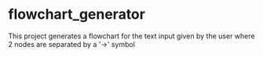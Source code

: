 # flowchart_generator

This project generates a flowchart for the text input given by the user where 2 nodes are separated by a '->' symbol

